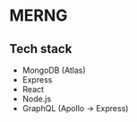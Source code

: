 # MERNG

## Tech stack

- MongoDB (Atlas)
- Express
- React
- Node.js
- GraphQL (Apollo -> Express)
